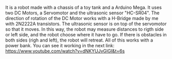   It is a robot made with a chassis of a toy tank and a Arduino Mega. It uses two DC Motors, a Servomotor and the ultrasonic sensor 
"HC-SR04". The direction of rotation of the DC Motor works with a H-Bridge made by me with 2N2222A transistors. The ultrasonic 
sensor is on top of the servomotor so that it moves. In this way, the robot may measure distances to rigth side or left side, 
and the robot choose where it have to go. If there is obstacles in both sides (righ and left), the robot will retreat.
  All of this works with a power bank.
You can see it working in the next link: <https://www.youtube.com/watch?v=dNKYUJvGlGI&t=6s>
